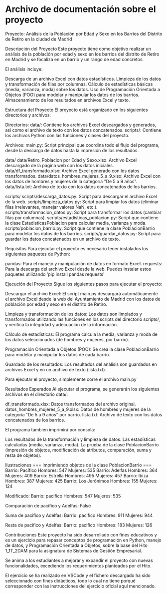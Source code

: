 # Archivo de documentación sobre el proyecto
Proyecto: Análisis de la Población por Edad y Sexo en los Barrios del Distrito de Retiro en la ciudad de Madrid

Descripción del Proyecto
Este proyecto tiene como objetivo realizar un análisis de la población por edad y sexo en los barrios del distrito de Retiro en Madrid y se focaliza en un barrio y un rango de edad concretos.


El análisis incluye:

Descarga de un archivo Excel con datos estadísticos.
Limpieza de los datos y transformación de filas por columnas.
Cálculo de estadísticas básicas (media, varianza, moda) sobre los datos.
Uso de Programación Orientada a Objetos (POO) para modelar y manipular los datos de los barrios.
Almacenamiento de los resultados en archivos Excel y texto.

Estructura del Proyecto
El proyecto está organizado en los siguientes directorios y archivos:

Directorios:
data/: Contiene los archivos Excel descargados y generados, así como el archivo de texto con los datos concatenados.
scripts/: Contiene los archivos Python con las funciones y clases del proyecto.

Archivos:
main.py: Script principal que coordina todo el flujo del programa, desde la descarga de datos hasta la impresión de los resultados.

data/
data/Retiro_Poblacion por Edad y Sexo.xlsx: Archivo Excel descargado de la página web con los datos iniciales.
data/df_transformado.xlsx: Archivo Excel generado con los datos transformados.
data/datos_hombres_mujeres_5_a_9.xlsx: Archivo Excel con los datos de hombres y mujeres de la categoría "De 5 a 9 años".
data/lista.txt: Archivo de texto con los datos concatenados de los barrios.

scripts/
scripts/descarga_datos.py: Script para descargar el archivo Excel de la web.
scripts/limpieza_datos.py: Script para limpiar los datos (eliminar filas irrelevantes, manejar valores NaN, etc.).
scripts/transformacion_datos.py: Script para transformar los datos (cambiar filas por columnas).
scripts/estadisticas_poblacion.py: Script que contiene la clase EstadisticasPoblacion para calcular media, varianza y moda.
scripts/poblacion_barrio.py: Script que contiene la clase PoblacionBarrio para modelar los datos de los barrios.
scripts/guardar_datos.py: Script para guardar los datos concatenados en un archivo de texto.

Requisitos
Para ejecutar el proyecto es necesario tener instalados los siguientes paquetes de Python:

pandas: Para el manejo y manipulación de datos en formato Excel.
requests: Para la descarga del archivo Excel desde la web.
Puedes instalar estos paquetes utilizando 'pip install pandas requests'

Ejecución del Proyecto
Sigue los siguientes pasos para ejecutar el proyecto:

Descargar el archivo Excel: El script main.py descargará automáticamente el archivo Excel desde la web del Ayuntamiento de Madrid con los datos de población por edad y sexo en el distrito de Retiro.

Limpieza y transformación de los datos: Los datos son limpiados y transformados utilizando las funciones en los scripts del directorio scripts/, y verifica la integridad y adecuación de la información.

Cálculo de estadísticas: El programa calcula la media, varianza y moda de los datos seleccionados (de hombres y mujeres, por barrio).

Programación Orientada a Objetos (POO): Se crea la clase PoblacionBarrio para modelar y manipular los datos de cada barrio.

Guardado de los resultados: Los resultados del análisis son guardados en archivos Excel y en un archivo de texto (lista.txt).

Para ejecutar el proyecto, simplemente corre el archivo main.py

Resultados Esperados
Al ejecutar el programa, se generarán los siguientes archivos en el directorio data/:

df_transformado.xlsx: Datos transformados del archivo original.
datos_hombres_mujeres_5_a_9.xlsx: Datos de hombres y mujeres de la categoría "De 5 a 9 años" por barrio.
lista.txt: Archivo de texto con los datos concatenados de los barrios.

El programa también imprimirá por consola:

Los resultados de la transformación y limpieza de datos.
Las estadísticas calculadas (media, varianza, moda).
La prueba de la clase PoblacionBarrio (impresión de objetos, modificación de atributos, comparación, suma y resta de objetos).

Ilustraciones
=== Imprimiendo objetos de la clase PoblacionBarrio ===
Barrio: Pacífico
Hombres: 547
Mujeres: 535
Barrio: Adelfas
Hombres: 364
Mujeres: 409
Barrio: Estrella
Hombres: 495
Mujeres: 457
Barrio: Ibiza
Hombres: 387
Mujeres: 425
Barrio: Los Jerónimos
Hombres: 155
Mujeres: 124

Modificado: Barrio: pacifico
Hombres: 547
Mujeres: 535

Comparación de pacifico y Adelfas: False

Suma de pacifico y Adelfas: Barrio: pacifico
Hombres: 911
Mujeres: 944

Resta de pacifico y Adelfas: Barrio: pacifico
Hombres: 183
Mujeres: 126

Contribuciones
Este proyecto ha sido desarrollado con fines educativos y es un ejercicio para repasar conceptos de programación en Python, manejo de datos, y Programación Orientada a Objetos, sobre la base del Hito 1_1T_2DAM para la asignatura de Sistemas de Gestión Empresarial.

Se anima a los estudiantes a mejorar y expandir el proyecto con nuevas funcionalidades, excediendo los requerimientos planteados por el Hito.

El ejercicio se ha realizado en VSCode y el fichero descargado ha sido seleccionado con fines didácticos, todo lo cual no tiene porqué corresponder con las instrucciones del ejercicio oficial aquí mencionado.
